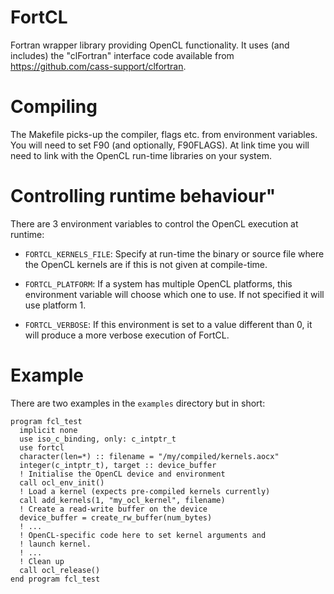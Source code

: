 # FortCL

Fortran wrapper library providing OpenCL functionality.
It uses (and includes) the "clFortran" interface code
available from https://github.com/cass-support/clfortran.

# Compiling #

The Makefile picks-up the compiler, flags etc. from environment
variables. You will need to set F90 (and optionally, F90FLAGS).
At link time you will need to link with the OpenCL run-time
libraries on your system.

# Controlling runtime behaviour"

There are 3 environment variables to control the OpenCL execution
at runtime:

- `FORTCL_KERNELS_FILE`: Specify at run-time the binary or source file
where the OpenCL kernels are if this is not given at compile-time.

- `FORTCL_PLATFORM`: If a system has multiple OpenCL platforms, this
environment variable will choose which one to use. If not specified
it will use platform 1.

- `FORTCL_VERBOSE`: If this environment is set to a value different than
0, it will produce a more verbose execution of FortCL.

# Example #

There are two examples in the `examples` directory but in short:

    program fcl_test
      implicit none
      use iso_c_binding, only: c_intptr_t
      use fortcl
      character(len=*) :: filename = "/my/compiled/kernels.aocx"
      integer(c_intptr_t), target :: device_buffer
      ! Initialise the OpenCL device and environment
      call ocl_env_init()
      ! Load a kernel (expects pre-compiled kernels currently)
      call add_kernels(1, "my_ocl_kernel", filename)
      ! Create a read-write buffer on the device
      device_buffer = create_rw_buffer(num_bytes)
      ! ...
      ! OpenCL-specific code here to set kernel arguments and
      ! launch kernel.
      ! ...
      ! Clean up
      call ocl_release()
    end program fcl_test
